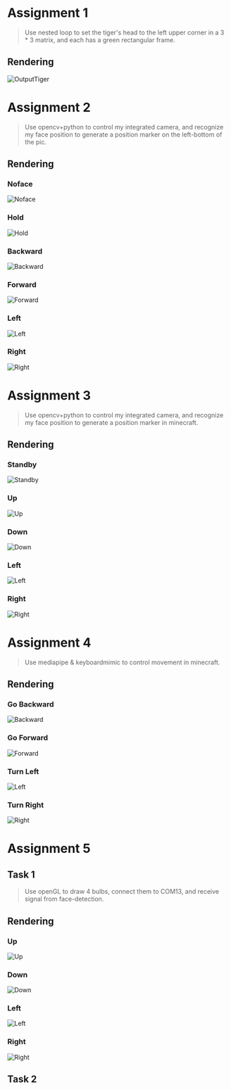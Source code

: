 # Assignment 1
> Use nested loop to set the tiger's head to the left upper corner in a 3 * 3 matrix, and each has a green rectangular frame.
## Rendering
![OutputTiger](./Assignment221012/OutputTigerPic.png "OutputTiger")  

# Assignment 2
> Use opencv+python to control my integrated camera, and recognize my face position to generate a position marker on the left-bottom of the pic.
## Rendering
### Noface
![Noface](./Assignment221019/Output/Noface.png "Noface")
### Hold
![Hold](./Assignment221019/Output/Hold.png "Hold")
### Backward
![Backward](./Assignment221019/Output/Backward.png "Backward")
### Forward
![Forward](./Assignment221019/Output/Forward.png "Forward")
### Left
![Left](./Assignment221019/Output/Left.png "Left")
### Right
![Right](./Assignment221019/Output/Right.png "Right")

# Assignment 3
> Use opencv+python to control my integrated camera, and recognize my face position to generate a position marker in minecraft.
## Rendering
### Standby
![Standby](./Assignment221026/Output/Standby.png "Standby")
### Up
![Up](./Assignment221026/Output/Up.png "Up")
### Down
![Down](./Assignment221026/Output/Down.png "Down")
### Left
![Left](./Assignment221026/Output/Left.png "Left")
### Right
![Right](./Assignment221026/Output/Right.png "Right")

# Assignment 4
>Use mediapipe & keyboardmimic to control movement in minecraft.
## Rendering
### Go Backward
![Backward](./Assignment221102/Output/Backward.png "Backward")
### Go Forward
![Forward](./Assignment221102/Output/Forward.png "Forward")
### Turn Left
![Left](./Assignment221102/Output/Left.png "Left")
### Turn Right
![Right](./Assignment221102/Output/Right.png "Right")

# Assignment 5
## Task 1
>Use openGL to draw 4 bulbs, connect them to COM13, and receive signal from face-detection.
## Rendering
### Up
![Up](./Assignment221109/Output/Up.png "Up")
### Down
![Down](./Assignment221109/Output/Down.png "Down")
### Left
![Left](./Assignment221109/Output/Left.png "Left")
### Right
![Right](./Assignment221109/Output/Right.png "Right")

## Task 2


